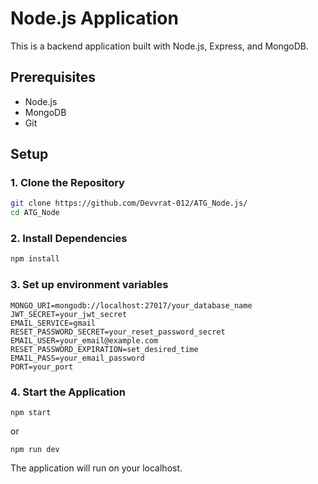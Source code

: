 # Node.js Application
This is a backend application built with Node.js, Express, and MongoDB.

## Prerequisites

- Node.js
- MongoDB
- Git

## Setup

### 1. Clone the Repository

```bash
git clone https://github.com/Devvrat-012/ATG_Node.js/
cd ATG_Node

```
### 2. Install Dependencies
```bash
npm install
```
### 3. Set up environment variables

```plaintext
MONGO_URI=mongodb://localhost:27017/your_database_name
JWT_SECRET=your_jwt_secret
EMAIL_SERVICE=gmail
RESET_PASSWORD_SECRET=your_reset_password_secret
EMAIL_USER=your_email@example.com
RESET_PASSWORD_EXPIRATION=set_desired_time
EMAIL_PASS=your_email_password
PORT=your_port
```
### 4. Start the Application
```
npm start
```
or
```
npm run dev
```
The application will run on your localhost.
